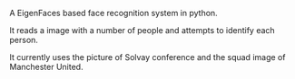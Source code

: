 A EigenFaces based face recognition system in python.

It reads a image with a number of people and attempts to identify each person.

It currently uses the picture of Solvay conference and the squad image of Manchester United.
